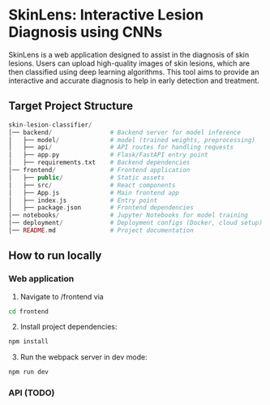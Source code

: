 # SkinLens: Interactive Lesion Diagnosis using CNNs

SkinLens is a web application designed to assist in the diagnosis of skin lesions. Users can upload high-quality images of skin lesions, which are then classified using deep learning algorithms. This tool aims to provide an interactive and accurate diagnosis to help in early detection and treatment.

## Target Project Structure
```php
skin-lesion-classifier/
│── backend/                # Backend server for model inference
│   ├── model/              # model (trained weights, preprocessing)
│   ├── api/                # API routes for handling requests
│   ├── app.py              # Flask/FastAPI entry point
│   ├── requirements.txt    # Backend dependencies
│── frontend/               # Frontend application
│   ├── public/             # Static assets
│   ├── src/                # React components
│   ├── App.js              # Main frontend app
│   ├── index.js            # Entry point
│   ├── package.json        # Frontend dependencies
│── notebooks/              # Jupyter Notebooks for model training
│── deployment/             # Deployment configs (Docker, cloud setup)
│── README.md               # Project documentation
```

## How to run locally
### Web application
1. Navigate to /frontend via 
```bash
cd frontend
```
2. Install project dependencies:
```bash
npm install
```
3. Run the webpack server in dev mode:
```bash
npm run dev
```
### API (TODO)